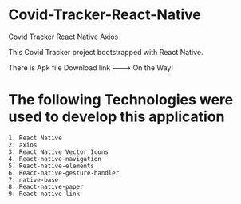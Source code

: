 # Covid-Tracker-React-Native
Covid Tracker React Native Axios

This Covid Tracker project bootstrapped with React Native.

There is Apk file Download link ---> On the Way!

# The following Technologies were used to develop this application

```
1. React Native
2. axios
3. React Native Vector Icons
4. React-native-navigation
5. React-native-elements
6. React-native-gesture-handler
7. native-base
8. React-native-paper
9. React-native-link
```
